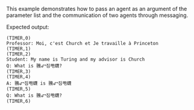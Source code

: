 This example demonstrates how to pass an agent as an argument of the 
parameter list and the communication of two agents through messaging. 

Expected output: 
```
(TIMER,0)
Professor: Moi, c'est Church et Je travaille à Princeton
(TIMER,1)
(TIMER,2)
Student: My name is Turing and my advisor is Church
Q: What is 䎈ꨧ짐甩䘊?
(TIMER,3)
(TIMER,4)
A: 䎈ꨧ짐甩䘊 is 䎈ꨧ짐甩䘊
(TIMER,5)
Q: What is 䎈ꨧ짐甩䘊?
(TIMER,6)
```